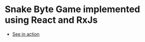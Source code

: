 # Snake Byte Game implemented using React and RxJs

 - [See in action](https://zplanet.github.io/snake-byte/)